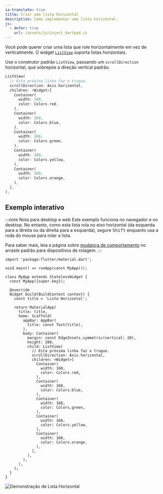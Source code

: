 ```yaml
---
ia-translate: true
title: Criar uma lista horizontal
description: Como implementar uma lista horizontal.
js:
  - defer: true
    url: /assets/js/inject_dartpad.js
---
```


<?code-excerpt path-base="cookbook/lists/horizontal_list"?>

Você pode querer criar uma lista que role horizontalmente em vez de verticalmente. O widget [`ListView`][] suporta listas horizontais.

Use o construtor padrão `ListView`, passando um `scrollDirection` horizontal, que sobrepõe a direção vertical padrão.

<?code-excerpt "lib/main.dart (ListView)" replace="/^child\: //g"?>
```dart
ListView(
  // Esta próxima linha faz o truque.
  scrollDirection: Axis.horizontal,
  children: <Widget>[
    Container(
      width: 160,
      color: Colors.red,
    ),
    Container(
      width: 160,
      color: Colors.blue,
    ),
    Container(
      width: 160,
      color: Colors.green,
    ),
    Container(
      width: 160,
      color: Colors.yellow,
    ),
    Container(
      width: 160,
      color: Colors.orange,
    ),
  ],
),
```

## Exemplo interativo

:::note Nota para desktop e web
Este exemplo funciona no navegador e no desktop.
No entanto, como esta lista rola no eixo horizontal
(da esquerda para a direita ou da direita para a esquerda),
segure <kbd>Shift</kbd> enquanto usa a roda do mouse para rolar a lista.

Para saber mais, leia a página sobre [mudança de comportamento][] no
arraste padrão para dispositivos de rolagem.
:::

<?code-excerpt "lib/main.dart"?>
```dartpad title="Exemplo prático de lista horizontal do Flutter no DartPad" run="true"
import 'package:flutter/material.dart';

void main() => runApp(const MyApp());

class MyApp extends StatelessWidget {
  const MyApp({super.key});

  @override
  Widget build(BuildContext context) {
    const title = 'Lista Horizontal';

    return MaterialApp(
      title: title,
      home: Scaffold(
        appBar: AppBar(
          title: const Text(title),
        ),
        body: Container(
          margin: const EdgeInsets.symmetric(vertical: 20),
          height: 200,
          child: ListView(
            // Esta próxima linha faz o truque.
            scrollDirection: Axis.horizontal,
            children: <Widget>[
              Container(
                width: 160,
                color: Colors.red,
              ),
              Container(
                width: 160,
                color: Colors.blue,
              ),
              Container(
                width: 160,
                color: Colors.green,
              ),
              Container(
                width: 160,
                color: Colors.yellow,
              ),
              Container(
                width: 160,
                color: Colors.orange,
              ),
            ],
          ),
        ),
      ),
    );
  }
}
```

<noscript>
  <img src="/assets/images/docs/cookbook/horizontal-list.gif" alt="Demonstração de Lista Horizontal" class="site-mobile-screenshot" />
</noscript>

[mudança de comportamento]: /release/breaking-changes/default-scroll-behavior-drag
[`ListView`]: {{site.api}}/flutter/widgets/ListView-class.html
